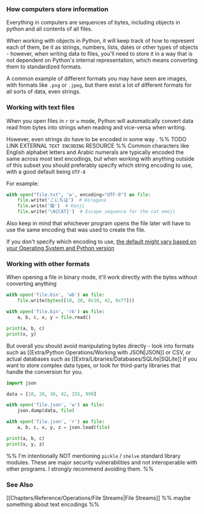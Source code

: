 
### How computers store information

Everything in computers are sequences of bytes, including objects in python and all contents of all files.

When working with objects in Python, it will keep track of how to represent each of them, be it as strings, numbers, lists, dates or other types of objects - however, when writing data to files, you'll need to store it in a way that is not dependent on Python's internal representation, which means converting them to standardized formats.

A common example of different formats you may have seen are images, with formats like `.png` or `.jpeg`, but there exist a lot of different formats for all sorts of data, even strings.

### Working with text files

When you open files in `r` or `w` mode, Python will automatically convert data read from bytes into strings when reading and vice-versa when writing.

However, even strings do have to be encoded in some way .
%% TODO LINK EXTERNAL `TEXT ENCODING` RESOURCE %%
Common characters like English alphabet letters and Arabic numerals are typically encoded the same across most text encodings, but when working with anything outside of this subset you should preferably specify which string encoding to use, with a good default being `UTF-8`

For example:
```py
with open("file.txt", 'w', encoding="UTF-8") as file:
	file.write('こにちは')  # Hiragana
	file.write('猫')  # Kanji
	file.write('\N{CAT}')  # Escape sequence for the cat emoji

```

Also keep in mind that whichever program opens the file later will have to use the same encoding that was used to create the file.

If you don't specify which encoding to use, [the default might vary based on your Operating System and Python version](https://peps.python.org/pep-0686/)

### Working with other formats

When opening a file in binary mode, it'll work directly with the bytes without converting anything

```py
with open('file.bin', 'wb') as file:
	file.write(bytes([10, 20, 0x10, 42, 0xff]))

with open('file.bin', 'rb') as file:
	a, b, c, x, y = file.read()

print(a, b, c)
print(x, y)
```

But overall you should avoid manipulating bytes directly - look into formats such as [[Extra/Python Operations/Working with JSON|JSON]] or CSV, or actual databases such as [[Extra/Libraries/Databases/SQLite|SQLite]] if you want to store complex data types, or look for third-party libraries that handle the conversion for you.

```py
import json

data = [10, 20, 30, 42, 255, 999]

with open('file.json', 'w') as file:
	json.dump(data, file)

with open('file.json', 'r') as file:
	a, b, c, x, y, z = json.load(file)

print(a, b, c)
print(x, y, z)
```

%%
I'm intentionally NOT mentioning `pickle` / `shelve` standard library modules.
These are major security vulnerabilities and not interoperable with other programs. I strongly recommend avoiding them.
%%

### See Also

[[Chapters/Reference/Operations/File Streams|File Streams]]
%% maybe something about text encodings %%